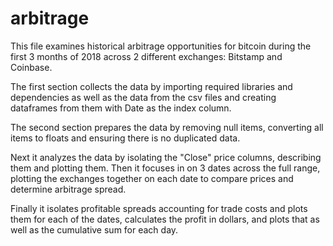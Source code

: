 # arbitrage

This file examines historical arbitrage opportunities for bitcoin during the first 3 months of 2018 across 2 different exchanges: Bitstamp and Coinbase.

The first section collects the data by importing required libraries and dependencies as well as the data from the csv files and creating dataframes from them with Date as the index column.

The second section prepares the data by removing null items, converting all items to floats and ensuring there is no duplicated data.

Next it analyzes the data by isolating the "Close" price columns, describing them and plotting them. Then it focuses in on 3 dates across the full range, plotting the exchanges together on each date to compare prices and determine arbitrage spread.

Finally it isolates profitable spreads accounting for trade costs and plots them for each of the dates, calculates the profit in dollars, and plots that as well as the cumulative sum for each day.
